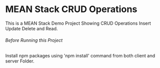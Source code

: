# MEAN Stack CRUD Operations 
This is a MEAN Stack Demo Project Showing CRUD Operations Insert Update Delete and Read.

###### Before Running this Project
Install npm packages using 'npm install' command from both client and server Folder. 

 

